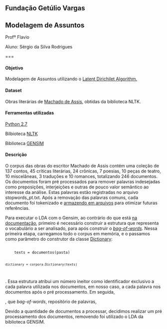 ## Fundação Getúlio Vargas

## Modelagem de Assuntos

Profº Flavio 

Aluno: Sérgio da Silva Rodrigues

===

#### Objetivo
Modelagem de Assuntos utilizando o [Latent Dirichilet Algorithm.](https://www.google.com/url?sa=t&rct=j&q=&esrc=s&source=web&cd=1&cad=rja&uact=8&ved=0CCsQFjAA&url=http%3A%2F%2Fen.wikipedia.org%2Fwiki%2FLatent_Dirichlet_allocation&ei=kfNrU-OLINGxsASj0IDwCQ&usg=AFQjCNFbSU0wf-VjgZqlUY_lMnUjO9BTKA&sig2=OFtPmzdqWQEig8anEYxzKw&bvm=bv.66111022,d.cWc)

#### Dataset 
Obras literárias de [Machado de Assis](http://pt.wikipedia.org/wiki/Machado_de_Assis), obtidas da biblioteca NLTK.

#### Ferramentas utilizadas

[Python 2.7](http://www.python.org)

Bilbioteca [NLTK](http://nltk.org)

Biblioteca [GENSIM](http://radimrehurek.com/gensim/)

#### Descrição
O corpus das obras do escritor Machado de Assis contém uma coleção de 137 contos, 45 críticas literárias, 24 crônicas, 7 poesias, 10 peças de teatro, 10 miscelâneas, 3 traduções e 10 romances, totalizando 246 documentos. 
Os documentos foram pré processados para remover palavras indesejadas como preposições, interjeições e outras de pouco valor semântico ao interesse da análise. Estas palavras estão registradas no arquivo stopwords_pt.txt.
Após a removação das palavras comuns, cada documento foi tokenizado e [armazendo em arquivos](https://github.com/srodriguex/fgv_modelagem_assuntos/tree/master/machado/tokens) para otimizar futuras referências.

Para executar o LDA com o Gensim, ao contrário do que está [na documentação](http://radimrehurek.com/gensim/tut1.html#from-strings-to-vectors), primeiro é necessário construir a estrutura que representa o vocabulário a ser analisado, para após construir o [*bag-of-words*](http://en.wikipedia.org/wiki/Bag_of_words). Nessa primeira etapa, carregamos todo o corpus em memória, e o passamos como parâmetro do construtor da classe [Dictionary](http://radimrehurek.com/gensim/corpora/dictionary.html):

<code>
    texts = documentos(pasta)
    
    dictionary = corpora.Dictionary(texts)
</code>

. Essa estrutura atribui um número ineitor como identificador exclusivo a cada palavra utilizada nos documentos, em nosso caso, a cada palavra nos documentos após o pré processamento. Em seguida, 




, que *bag-of-words*,  repositório de palavras,

Devido a quantidade de documentos a processar, decidimos realizar um pré processamento 
dos documentos, removendo  foi utilizado o LDA da biblioteca GENSIM.
